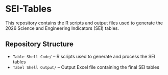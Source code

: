 # SEI-Tables

This repository contains the R scripts and output files used to generate the 2026 Science and Engineering Indicators (SEI) tables.

## Repository Structure

- `Table Shell Code/` – R scripts used to generate and process the SEI tables
- `Tabel Shell Output/` – Output Excel file containing the final SEI tables

